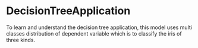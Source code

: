 # DecisionTreeApplication
To learn and understand the decision tree application, this model uses multi classes distribution of dependent variable which is to classify the iris of three kinds.
